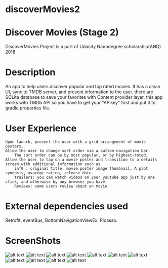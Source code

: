 # discoverMovies2

# Discover Movies (Stage 2)
DiscoverMovies Project is a part of Udacity Nanodegree scholarship(AND) 2018

# Description
An app to help users discover popular and top rated movies. It has a clean UI, sync to TMDB server, and present information to the user. there are SQLite database to save your favorites with Content provider layer,
this app works with TMDb API so you have to get your "APikey" first and put it to gradle properties file.

# User Experience

    Upon launch, present the user with a grid arrangement of movie posters.
    Allow the user to change sort order via a buttom navigation bar.
        The sort order can be by most popular, or by highest-rated.
    Allow the user to tap on a movie poster and transition to a details screen with additional information such as
        inf0 : original title, movie poster image thumbnail, A plot synopsis, avarege rating, release date.
        trailers: you can watch videos on your youtube app just by one click, and otherwise by any browser you have. 
        Reviews: some users review about an movie

# External dependencies used
Retrofit,
eventBus,
BottomNavigationViewEx,
Picasso.

# ScreenShots

![alt text](https://github.com/Amrhalawani/discoverMovies2/blob/master/screenshots/Screenshot_1527671731.png?raw=true "Popularity")
![alt text](https://github.com/Amrhalawani/discoverMovies2/blob/master/screenshots/Screenshot_1527671772.png?raw=true "Popularity")
![alt text](https://github.com/Amrhalawani/discoverMovies2/blob/master/screenshots/Screenshot_1527671849.png?raw=true "Popularity")
![alt text](https://github.com/Amrhalawani/discoverMovies2/blob/master/screenshots/Screenshot_1527671876.png?raw=true "Popularity")
![alt text](https://github.com/Amrhalawani/discoverMovies2/blob/master/screenshots/Screenshot_1527671891.png?raw=true "Popularity")
![alt text](https://github.com/Amrhalawani/discoverMovies2/blob/master/screenshots/Screenshot_1527671919.png?raw=true "Popularity")
![alt text](https://github.com/Amrhalawani/discoverMovies2/blob/master/screenshots/Screenshot_1527671967.png?raw=true "Popularity")
![alt text](https://github.com/Amrhalawani/discoverMovies2/blob/master/screenshots/a25ca07a-3eda-496a-977e-435a35cf8fb9.jfif?raw=true "Popularity")
![alt text](https://github.com/Amrhalawani/discoverMovies2/blob/master/screenshots/Screenshot_1527672069.png?raw=true "Popularity")
![alt text](https://github.com/Amrhalawani/discoverMovies2/blob/master/screenshots/Screenshot_1527672298.png?raw=true "Popularity")
![alt text](https://github.com/Amrhalawani/discoverMovies2/blob/master/screenshots/Screenshot_1527672701.png?raw=true "Popularity")
